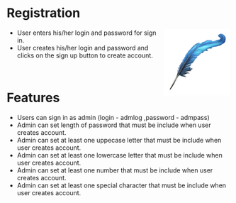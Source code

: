 # Registration
<img src="https://github.com/SahakyanGit/Quill/blob/master/quill.png" align="right" width="150px" height="150px" /> 


- User enters his/her login and password for sign in. 
- User creates his/her login and password and clicks on the sign up button to create account.
</br>


# Features
- Users can sign in as admin (login - admlog ,password - admpass)
- Admin can set length of password that must be include when user creates account.
- Admin can set at least one uppecase letter that must be include when user creates account.
- Admin can set at least one lowercase letter that must be include when user creates account.
- Admin can set at least one number that must be include when user creates account.
- Admin can set at least one special character that must be include when user creates account.
